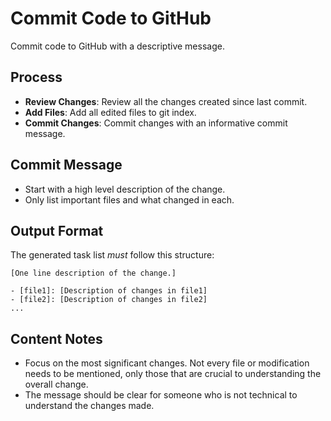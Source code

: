 # Commit Code to GitHub

Commit code to GitHub with a descriptive message.

## Process
- **Review Changes**: Review all the changes created since last commit.
- **Add Files**: Add all edited files to git index.
- **Commit Changes**: Commit changes with an informative commit message.

## Commit Message
- Start with a high level description of the change.
- Only list important files and what changed in each.

## Output Format
The generated task list _must_ follow this structure:

```
[One line description of the change.]

- [file1]: [Description of changes in file1]
- [file2]: [Description of changes in file2]
...
```

## Content Notes
- Focus on the most significant changes. Not every file or modification needs to
  be mentioned, only those that are crucial to understanding the overall change.
- The message should be clear for someone who is not technical to understand the
  changes made.
